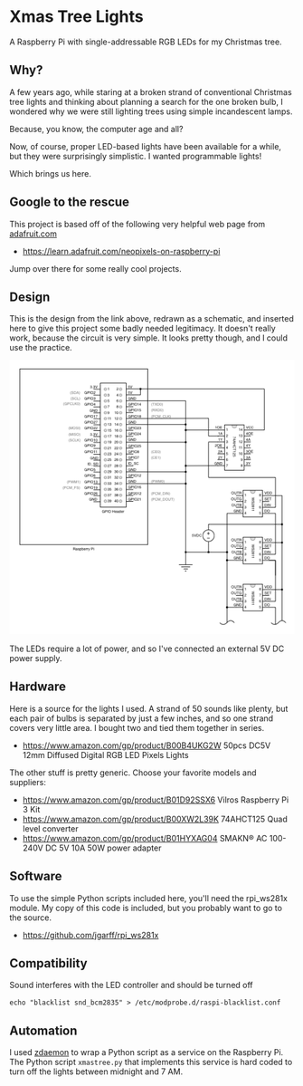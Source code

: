 # Xmas Tree Lights

A Raspberry Pi with single-addressable RGB LEDs for my Christmas tree.

## Why?

A few years ago, while staring at a broken strand of conventional
Christmas tree lights and thinking about planning a search
for the one broken bulb, I wondered why we were still
lighting trees using simple incandescent lamps.

Because, you know, the computer age and all?

Now, of course, proper LED-based lights have been available for a while, 
but they were surprisingly simplistic. I wanted programmable lights!

Which brings us here.

## Google to the rescue

This project is based off of the following very helpful web page
from [adafruit.com](https://adafruit.com)

  *  https://learn.adafruit.com/neopixels-on-raspberry-pi

Jump over there for some really cool projects.

## Design

This is the design from the link above, redrawn as a schematic,
and inserted here to give this project some badly needed 
legitimacy. It doesn't really work, because the circuit is
very simple. It looks pretty though, and I could use the practice.

![Layout](layout.png)

The LEDs require a lot of power, and so I've connected an external
5V DC power supply.

## Hardware

Here is a source for the lights I used. A strand of 50 sounds
like plenty, but each pair of bulbs is separated by just a few inches,
and so one strand covers very little area. I bought two and tied
them together in series.

 * https://www.amazon.com/gp/product/B00B4UKG2W 50pcs DC5V 12mm Diffused Digital RGB LED Pixels Lights

The other stuff is pretty generic. Choose your favorite models
and suppliers:

 * https://www.amazon.com/gp/product/B01D92SSX6 Vilros Raspberry Pi 3 Kit 
 * https://www.amazon.com/gp/product/B00XW2L39K 74AHCT125 Quad level converter
 * https://www.amazon.com/gp/product/B01HYXAG04 SMAKN® AC 100-240V DC 5V 10A 50W power adapter

## Software

To use the simple Python scripts included here, you'll need the rpi_ws281x module. My copy
of this code is included, but you probably want to go to the source.

 * https://github.com/jgarff/rpi_ws281x

## Compatibility

Sound interferes with the LED controller and should be turned off
```
echo "blacklist snd_bcm2835" > /etc/modprobe.d/raspi-blacklist.conf
```

## Automation

I used [zdaemon](https://pypi.org/project/zdaemon/) to wrap a Python script
as a service on the Raspberry Pi. The Python script ```xmastree.py``` that 
implements this service 
is hard coded to turn off the lights between midnight and 7 AM.
